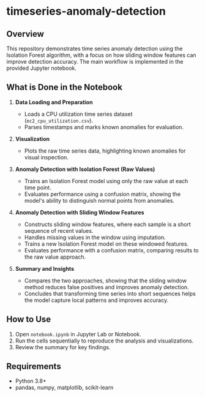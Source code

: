 # timeseries-anomaly-detection

## Overview
This repository demonstrates time series anomaly detection using the Isolation Forest algorithm, with a focus on how sliding window features can improve detection accuracy. The main workflow is implemented in the provided Jupyter notebook.

## What is Done in the Notebook

1. **Data Loading and Preparation**
   - Loads a CPU utilization time series dataset (`ec2_cpu_utilization.csv`).
   - Parses timestamps and marks known anomalies for evaluation.

2. **Visualization**
   - Plots the raw time series data, highlighting known anomalies for visual inspection.

3. **Anomaly Detection with Isolation Forest (Raw Values)**
   - Trains an Isolation Forest model using only the raw value at each time point.
   - Evaluates performance using a confusion matrix, showing the model's ability to distinguish normal points from anomalies.

4. **Anomaly Detection with Sliding Window Features**
   - Constructs sliding window features, where each sample is a short sequence of recent values.
   - Handles missing values in the window using imputation.
   - Trains a new Isolation Forest model on these windowed features.
   - Evaluates performance with a confusion matrix, comparing results to the raw value approach.

5. **Summary and Insights**
   - Compares the two approaches, showing that the sliding window method reduces false positives and improves anomaly detection.
   - Concludes that transforming time series into short sequences helps the model capture local patterns and improves accuracy.

## How to Use
1. Open `notebook.ipynb` in Jupyter Lab or Notebook.
2. Run the cells sequentially to reproduce the analysis and visualizations.
3. Review the summary for key findings.

## Requirements
- Python 3.8+
- pandas, numpy, matplotlib, scikit-learn
